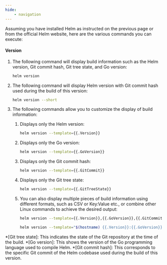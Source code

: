 ```yaml
---
hide:
    - navigation
---
```


Assuming you have installed Helm as instructed on the previous page or from the official Helm website, here are the various commands you can execute:

#### Version


1. The following command will display build information such as the Helm version, Git commit hash, Git tree state, and Go version:
    ```sh
    helm version
    ```

2. The following command will display Helm version with Git commit hash used during the build of this version:
    ```sh
    helm version --short

    ```

3. The following commands allow you to customize the display of build information:

    1. Displays only the Helm version:

        ```sh
        helm version --template={{.Version}}
        ```

    2. Displays only the Go version:
        ```sh
        helm version --template={{.GoVersion}}
        ```

    3. Displays only the Git commit hash:

        ```sh
        helm version --template={{.GitCommit}}
        ```
    
    4. Displays only the Git tree state:

        ```sh
        helm version --template={{.GitTreeState}}
        ```

    5. You can also display multiple pieces of build information using different formats, such as CSV or Key:Value etc., or combine other Linux commands to achieve the desired output:

        ```sh
        helm version --template={{.Version}},{{.GoVersion}},{{.GitCommit}}
        ```

        ```sh
        helm version --template="$(hostname) {{.Version}}:{{.GoVersion}}:{{.GitCommit}}"
        ```

*[Git tree state]: This indicates the state of the Git repository at the time of the build.
*[Go version]: This shows the version of the Go programming language used to compile Helm.
*[Git commit hash]: This corresponds to the specific Git commit of the Helm codebase used during the build of this version.